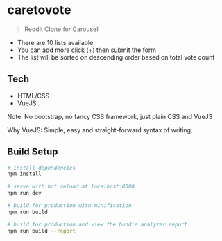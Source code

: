 # caretovote

> Reddit Clone for Carousell

- There are 10 lists available
- You can add more click (+) then submit the form
- The list will be sorted on descending order based on total vote count

## Tech

- HTML/CSS
- VueJS

Note: No bootstrap, no fancy CSS framework, just plain CSS and VueJS

Why VueJS: Simple, easy and straight-forward syntax of writing.

## Build Setup

``` bash
# install dependencies
npm install

# serve with hot reload at localhost:8080
npm run dev

# build for production with minification
npm run build

# build for production and view the bundle analyzer report
npm run build --report
```
